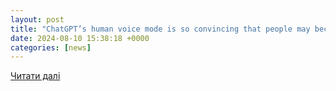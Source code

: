 ```yaml
---
layout: post
title: "ChatGPT’s human voice mode is so convincing that people may become ’emotionally reliant’ on it, OpenAI fears | The US Sun"
date: 2024-08-10 15:38:18 +0000
categories: [news]
---
```


[Читати далі](https://www.the-sun.com/tech/12162970/openai-chatgpt-voice-mode-realistic-users-emotionally-reliant/)

